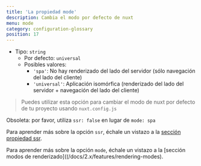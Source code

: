 ```yaml
---
title: 'La propiedad mode'
description: Cambia el modo por defecto de nuxt
menu: mode
category: configuration-glossary
position: 17
---
```


- Tipo: `string`
  - Por defecto: `universal`
  - Posibles valores:
    - `'spa'`: No hay renderizado del lado del servidor (sólo navegación del lado del cliente)
    - `'universal'`: Aplicación isomórfica (renderizado del lado del servidor + navegación del lado del cliente)

> Puedes utilizar esta opción para cambiar el modo de nuxt por defecto de tu proyecto usando `nuxt.config.js`

<base-alert type="warning">

Obsoleta: por favor, utiliza `ssr: false` en lugar de `mode: spa`

</base-alert>

<base-alert type="next">

Para aprender más sobre la opción `ssr`, échale un vistazo a la [sección propiedad ssr](/docs/2.x/configuration-glossary/configuration-ssr).

</base-alert>

<base-alert type="next">

Para aprender más sobre la opción `mode`, échale un vistazo a la [sección modos de renderizado]((/docs/2.x/features/rendering-modes).

</base-alert>
